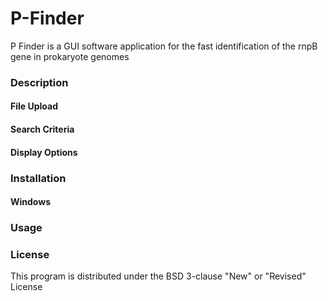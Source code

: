 # P-Finder
P Finder is a GUI software application for the fast identification of the rnpB gene in prokaryote genomes


### Description
  ####    File Upload
  ####    Search Criteria
  ####    Display Options
  
### Installation
  #### Windows 

### Usage

### License
This program is distributed under the BSD 3-clause "New" or "Revised" License



